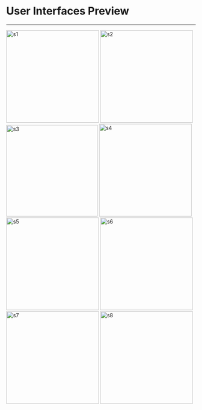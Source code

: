 <h1>User Interfaces Preview</h1>
<hr>
<img width="246" alt="s1" src="https://user-images.githubusercontent.com/101310686/201329288-1a67acc1-370e-4deb-8ba2-af9d7882ec54.png">
<img width="246" alt="s2" src="https://user-images.githubusercontent.com/101310686/201329299-27d0014d-678c-408d-a012-39bd3a6af797.png">
<img width="243" alt="s3" src="https://user-images.githubusercontent.com/101310686/201329305-a4beeed3-a12e-4b78-adfb-021687f00bf5.png">
<img width="246" alt="s4" src="https://user-images.githubusercontent.com/101310686/201329315-50100843-3dc0-4aa7-a9ee-928cbfd3cc91.png">
<img width="246" alt="s5" src="https://user-images.githubusercontent.com/101310686/201329318-ea7d550e-3214-4fcf-9b6a-45bbe7dc07b2.png">
<img width="246" alt="s6" src="https://user-images.githubusercontent.com/101310686/201329333-a752bdcd-61e6-4eba-afe6-939a197e4714.png">
<img width="246" alt="s7" src="https://user-images.githubusercontent.com/101310686/201329357-ce921186-496c-460a-ad2b-96b32791a147.png">
<img width="246" alt="s8" src="https://user-images.githubusercontent.com/101310686/201329359-1de000d8-2cb0-45b0-9fa3-b74cc4444959.png">
